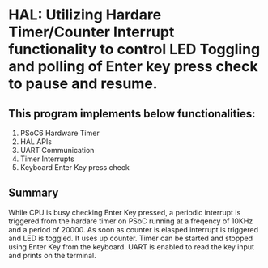 # HAL: Utilizing Hardare Timer/Counter Interrupt functionality to control LED Toggling and polling of Enter key press check to pause and resume.

## This program implements below functionalities:

1) PSoC6 Hardware Timer
2) HAL APIs
3) UART Communication
4) Timer Interrupts
5) Keyboard Enter Key press check

## Summary

While CPU is busy checking Enter Key pressed, a periodic interrupt is triggered from the hardare timer on PSoC running at a freqency of 10KHz and a period of 20000. As soon as counter is elasped interrupt is triggered and LED is toggled. It uses up counter. Timer can be started and stopped using Enter Key from the keyboard. UART is enabled to read the key input and prints on the terminal.

